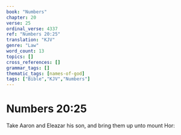 ```yaml
---
book: "Numbers"
chapter: 20
verse: 25
ordinal_verse: 4337
ref: "Numbers 20:25"
translation: "KJV"
genre: "Law"
word_count: 13
topics: []
cross_references: []
grammar_tags: []
thematic_tags: [names-of-god]
tags: ["Bible","KJV","Numbers"]
---
```


# Numbers 20:25

Take Aaron and Eleazar his son, and bring them up unto mount Hor:

